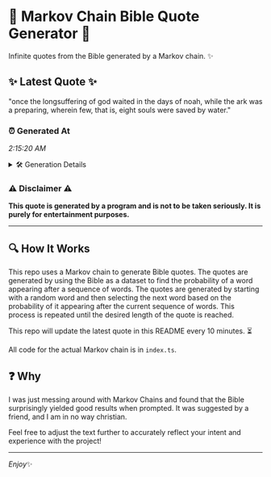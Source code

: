 # 📖 Markov Chain Bible Quote Generator 📖

Infinite quotes from the Bible generated by a Markov chain. ✨

## ✨ Latest Quote ✨
"once the longsuffering of god waited in the days of noah, while the ark was a preparing, wherein few, that is, eight souls were saved by water."

### ⏰ Generated At
*2:15:20 AM*

<details>
    <summary>🛠️ Generation Details</summary>
    <p>
        <strong>🌱 Seed:</strong> once<br>
        <strong>🔄 Iterations:</strong> 26<br>
        <strong>📜 Context History:</strong><br>[ once ]: the<br>[ once, the ]: longsuffering<br>[ once, the, longsuffering ]: of<br>[ once, the, longsuffering, of ]: god<br>[ once, the, longsuffering, of, god ]: waited<br>[ once, the, longsuffering, of, god, waited ]: in<br>[ the, longsuffering, of, god, waited, in ]: the<br>[ longsuffering, of, god, waited, in, the ]: days<br>[ of, god, waited, in, the, days ]: of<br>[ god, waited, in, the, days, of ]: noah,<br>[ waited, in, the, days, of, noah, ]: while<br>[ in, the, days, of, noah,, while ]: the<br>[ the, days, of, noah,, while, the ]: ark<br>[ days, of, noah,, while, the, ark ]: was<br>[ of, noah,, while, the, ark, was ]: a<br>[ noah,, while, the, ark, was, a ]: preparing,<br>[ while, the, ark, was, a, preparing, ]: wherein<br>[ the, ark, was, a, preparing,, wherein ]: few,<br>[ ark, was, a, preparing,, wherein, few, ]: that<br>[ was, a, preparing,, wherein, few,, that ]: is,<br>[ a, preparing,, wherein, few,, that, is, ]: eight<br>[ preparing,, wherein, few,, that, is,, eight ]: souls<br>[ wherein, few,, that, is,, eight, souls ]: were<br>[ few,, that, is,, eight, souls, were ]: saved<br>[ that, is,, eight, souls, were, saved ]: by<br>[ is,, eight, souls, were, saved, by ]: water.<br>
    </p>
</details>

### ⚠️ Disclaimer ⚠️
**This quote is generated by a program and is not to be taken seriously. It is purely for entertainment purposes.**

---

## 🔍 How It Works

This repo uses a Markov chain to generate Bible quotes. The quotes are generated by using the Bible as a dataset to find the probability of a word appearing after a sequence of words. The quotes are generated by starting with a random word and then selecting the next word based on the probability of it appearing after the current sequence of words. This process is repeated until the desired length of the quote is reached.

This repo will update the latest quote in this README every 10 minutes. ⏳

All code for the actual Markov chain is in `index.ts`.

## ❓ Why

I was just messing around with Markov Chains and found that the Bible surprisingly yielded good results when prompted. 
It was suggested by a friend, and I am in no way christian.

Feel free to adjust the text further to accurately reflect your intent and experience with the project!

---

*Enjoy*✨
